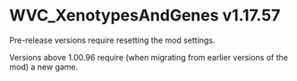 # WVC_XenotypesAndGenes v1.17.57
 
Pre-release versions require resetting the mod settings.

Versions above 1.00.96 require (when migrating from earlier versions of the mod) a new game.